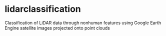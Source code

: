 # lidarclassification
Classification of LiDAR data through nonhuman features using Google Earth Engine satellite images projected onto point clouds
